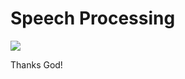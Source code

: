 # Speech Processing

![](https://www.einfochips.com/blog/wp-content/uploads/2020/12/speech-processing-model-in-embedded-media-processing-blog-fetaured.jpg)






Thanks God!

